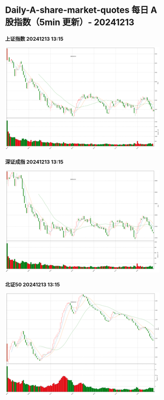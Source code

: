 
# Daily-A-share-market-quotes 每日 A 股指数（5min 更新）- 20241213

### 上证指数 20241213 13:15
![](./fig/2024/12/20241213-sh000001.png)

### 深证成指 20241213 13:15
![](./fig/2024/12/20241213-sz399001.png)

### 北证50 20241213 13:15
![](./fig/2024/12/20241213-bj899050.png)
